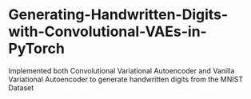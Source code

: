 # Generating-Handwritten-Digits-with-Convolutional-VAEs-in-PyTorch

Implemented both Convolutional Variational Autoencoder and Vanilla Variational Autoencoder to generate handwritten digits from the MNIST Dataset
